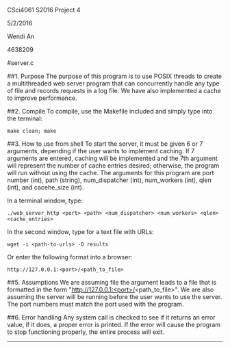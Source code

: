 CSci4061 S2016 Project 4

5/2/2016

Wendi An

4638209

#server.c

##1. Purpose
The purpose of this program is to use POSIX threads to create a multithreaded web server program that can concurrently handle any type of file and records requests in a log file. We have also implemented a cache to improve performance.

##2. Compile
To compile, use the Makefile included and simply type into the terminal:
```
make clean; make
```
##3. How to use from shell
To start the server, it must be given 6 or 7 arguments, depending if the user wants to implement caching. If 7 arguments are entered, caching will be implemented and the 7th argument will represent the number of cache entries desired; otherwise, the program will run without using the cache. The arguments for this program are port number (int), path (string), num_dispatcher (int), num_workers (int), qlen (int), and cacehe_size (int).

In a terminal window, type:
```
./web_server_http <port> <path> <num_dispatcher> <num_workers> <qlen> <cache_entries>
```
In the second window, type for a text file with URLs:
```
wget -i <path-to-urls> -O results
```
Or enter the following format into a browser:
```
http://127.0.0.1:<port>/<path_to_file>
```

##5. Assumptions
We are assuming file the <path-to-urls> argument leads to a file that is formatted in the form "http://127.0.0.1:<port>/<path_to_file>". We are also assuming the server will be running before the user wants to use the server.  The port numbers must match the port used with the program.

##6. Error handling
Any system call is checked to see if it returns an error value, if it does, a proper error is printed.  If the error will cause the program to stop functioning properly, the entire process will exit.

________________


